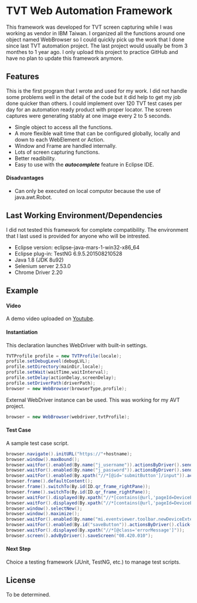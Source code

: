 # TVT Web Automation Framework
This framework was developed for TVT screen capturing while I was working as vendor in IBM Taiwan. I organized all the functions around one object named WebBrowser so I could quickly pick up the work that I done since last TVT automation project. The last project would usually be from 3 monthes to 1 year ago. I only upload this project to practice GitHub and have no plan to update this framework anymore. 

## Features
This is the first program that I wrote and used for my work. I did not handle some problems well in the detail of the code but it did help to get my job done quicker than others. I could implement over 120 TVT test cases per day for an automation ready product with proper locator. The screen captures were generating stably at one image every 2 to 5 seconds.

- Single object to access all the functions.
- A more flexible wait time that can be configured globally, locally and down to each WebElement or Action.
- Window and Frame are handled internally.
- Lots of screen capturing functions.
- Better readibility.
- Easy to use with the ***autocomplete*** feature in Eclipse IDE.

#### Disadvantages
- Can only be executed on local computor because the use of java.awt.Robot.


## Last Working Environment/Dependencies
I did not tested this framework for complete compatibility. The environment that I last used is provided for anyone who will be intrested.

- Eclipse version: eclipse-java-mars-1-win32-x86_64
- Eclipse plug-in: TestNG 6.9.5.201508210528
- Java 1.8 (JDK 8u92)
- Selenium server 2.53.0
- Chrome Driver 2.20


## Example

#### Video
A demo video uploaded on [Youtube](https://youtu.be/83J638-JNVI). 

#### Instantiation
This declaration launches WebDriver with built-in settings.

~~~java
TVTProfile profile = new TVTProfile(locale);
profile.setDebugLevel(debugLVL);
profile.setDirectory(mainDir,locale);
profile.setWait(waitTime,waitInterval);
profile.setDelay(actionDelay,screenDelay);
profile.setDriverPath(driverPath);
browser = new WebBrowser(browserType,profile);
~~~

External WebDriver instance can be used. This was working for my AVT project.

~~~java
browser = new WebBrowser(webdriver,tvtProfile);
~~~


#### Test Case

A sample test case script.

~~~java
browser.navigate().initURL("https://"+hostname);
browser.window().maxBound();
browser.waitFor().enabled(By.name("j_username")).actionsByDriver().sendKeys(username);
browser.waitFor().enabled(By.name("j_password")).actionsByDriver().sendKeys(password);
browser.waitFor().enabled(By.xpath("//*[@id='submitButton']/input")).actionsByDriver().click().delay(3000);
browser.frame().defaultContent();
browser.frame().switchTo(By.id(ID.qr_frame_rightPane));
browser.frame().switchTo(By.id(ID.qr_frame_rightPane));
browser.waitFor().displayed(By.xpath("//*[contains(@url,'pageId=DeviceExtensionList')]")).actionsByAction().move().delay(2000);
browser.waitFor().displayed(By.xpath("//*[contains(@url,'pageId=DeviceExtensionList')]")).actionsByDriver().click();
browser.window().selectNew();
browser.window().maximize();
browser.waitFor().enabled(By.name("mi.eventviewer.toolbar.newDeviceExtensionButton")).actionsByDriver().click();
browser.waitFor().enabled(By.id("saveButton")).actionsByDriver().click();
browser.waitFor().displayed(By.xpath("//*[@class='errorMessage']"));
browser.screen().advByDriver().saveScreen("08.420.010");
~~~

#### Next Step
Choice a testing framework (JUnit, TestNG, etc.) to manage test scripts.

## License
To be determined.